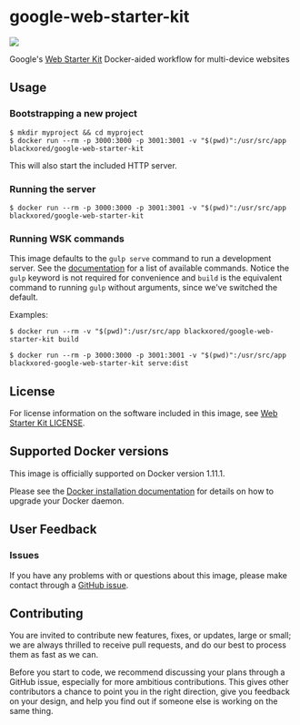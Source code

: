 # google-web-starter-kit

[![](https://badge.imagelayers.io/blackxored/google-web-starter-kit:latest.svg)](https://imagelayers.io/?images=blackxored/google-web-starter-kit:latest)

Google's [Web Starter Kit](http://developers.google.com/web/starter-kit) Docker-aided workflow for multi-device websites


## Usage

### Bootstrapping a new project

```shell
$ mkdir myproject && cd myproject
$ docker run --rm -p 3000:3000 -p 3001:3001 -v "$(pwd)":/usr/src/app blackxored/google-web-starter-kit
```

This will also start the included HTTP server.

### Running the server

```shell
$ docker run --rm -p 3000:3000 -p 3001:3001 -v "$(pwd)":/usr/src/app blackxored/google-web-starter-kit
```

### Running WSK commands

This image defaults to the `gulp serve` command to run a development server.
See the [documentation](https://github.com/google/web-starter-kit/blob/master/docs/commands.md) for a list of available commands.
Notice the `gulp` keyword is not required for convenience and `build` is the equivalent command to running `gulp` without arguments,
since we've switched the default.

Examples:

```shell
$ docker run --rm -v "$(pwd)":/usr/src/app blackxored/google-web-starter-kit build
```

```shell
$ docker run --rm -p 3000:3000 -p 3001:3001 -v "$(pwd)":/usr/src/app blackxored-google-web-starter-kit serve:dist
```

## License

For license information on the software included in this image, see
[Web Starter Kit LICENSE](https://github.com/google/web-starter-kit/blob/master/LICENSE).

## Supported Docker versions

This image is officially supported on Docker version 1.11.1.

Please see the [Docker installation documentation](https://docs.docker.com/installation/) for details on how to upgrade
your Docker daemon.

## User Feedback

### Issues

If you have any problems with or questions about this image, please make
contact through a [GitHub issue](https://github.com/blackxored/docker-google-web-starter-kit/issues).

## Contributing

You are invited to contribute new features, fixes, or updates, large or small;
we are always thrilled to receive pull requests, and do our best to process
them as fast as we can.

Before you start to code, we recommend discussing your plans through a GitHub
issue, especially for more ambitious contributions. This gives other
contributors a chance to point you in the right direction, give you feedback on
your design, and help you find out if someone else is working on the same
thing.


